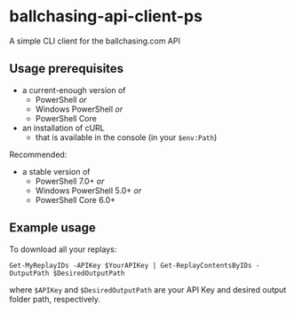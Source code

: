 # ballchasing-api-client-ps
A simple CLI client for the ballchasing.com API

## Usage prerequisites

- a current-enough version of
  - PowerShell *or*
  - Windows PowerShell *or*
  - PowerShell Core
- an installation of cURL
  - that is available in the console (in your `$env:Path`)

Recommended:

- a stable version of
  - PowerShell 7.0+ *or*
  - Windows PowerShell 5.0+ *or*
  - PowerShell Core 6.0+

## Example usage

To download all your replays:

`Get-MyReplayIDs -APIKey $YourAPIKey | Get-ReplayContentsByIDs -OutputPath $DesiredOutputPath`

where `$APIKey` and `$DesiredOutputPath` are your API Key and desired output folder path, respectively.